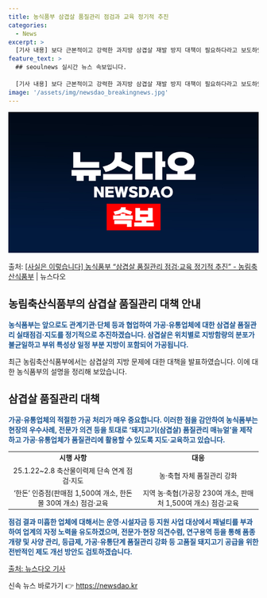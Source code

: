 ```yaml
---
title: 농식품부 삼겹살 품질관리 점검과 교육 정기적 추진
categories:
  - News
excerpt: >
  [기사 내용] 보다 근본적이고 강력한 과지방 삼겹살 재발 방지 대책이 필요하다라고 보도하였습니다. [농식품부…
feature_text: >
  ## seoulnews 실시간 뉴스 속보입니다.

  [기사 내용] 보다 근본적이고 강력한 과지방 삼겹살 재발 방지 대책이 필요하다라고 보도하였습니다. [농식품부…
image: '/assets/img/newsdao_breakingnews.jpg'
---
```


![뉴스다오 속보](/assets/img/newsdao_breakingnews.jpg)

<p>출처: <a href="https://newsdao.kr/3137" rel="dofollow">[사실은 이렇습니다] 농식품부 “삼겹살 품질관리 점검·교육 정기적 추진” - 농림축산식품부</a> | 뉴스다오</p>

<h2 data-ke-size="size26">농림축산식품부의 삼겹살 품질관리 대책 안내</h2>

<p><b><span style="color: #1a5490;">농식품부는 앞으로도 관계기관·단체 등과 협업하여 가공·유통업체에 대한 삼겹살 품질관리 실태점검·지도를 정기적으로 추진하겠습니다. 삼겹살은 위치별로 지방함량의 분포가 불균일하고 부위 특성상 일정 부분 지방이 포함되어 가공됩니다.</span></b></p>

<p>최근 농림축산식품부에서는 삼겹살의 지방 문제에 대한 대책을 발표하였습니다. 이에 대한 농식품부의 설명을 정리해 보았습니다. </p>

<h2 data-ke-size="size26">삼겹살 품질관리 대책</h2>

<p><b><span style="color: #1a5490;">가공·유통업체의 적절한 가공 처리가 매우 중요합니다. 이러한 점을 감안하여 농식품부는 현장의 우수사례, 전문가 의견 등을 토대로 ‘돼지고기(삼겹살) 품질관리 매뉴얼’을 제작하고 가공·유통업체가 품질관리에 활용할 수 있도록 지도·교육하고 있습니다.</span></b></p>

<table>
    <tr>
        <td style="text-align: center; height: 17px;"><b>시행 사항</b></td>
        <td style="text-align: center; height: 17px;"><b>대응</b></td>
    </tr>
    <tr>
        <td style="text-align: center; height: 17px;">25.1.22~2.8 축산물이력제 단속 연계 점검·지도</td>
        <td style="text-align: center; height: 17px;">농·축협 자체 품질관리 강화</td>
    </tr>
    <tr>
        <td style="text-align: center; height: 17px;">‘한돈’ 인증점(판매점 1,500여 개소, 한돈몰 30여 개소) 점검·교육</td>
        <td style="text-align: center; height: 17px;">지역 농·축협(가공장 230여 개소, 판매처 1,500여 개소) 점검·교육</td>
    </tr>
</table>

<p><b><span style="color: #1a5490;">점검 결과 미흡한 업체에 대해서는 운영·시설자금 등 지원 사업 대상에서 패널티를 부과하여 업계의 자정 노력을 유도하겠으며, 전문가·현장 의견수렴, 연구용역 등을 통해 품종 개량 및 사양 관리, 등급제, 가공·유통단계 품질관리 강화 등 고품질 돼지고기 공급을 위한 전반적인 제도 개선 방안도 검토하겠습니다.</span></b></p>

<p><a href="https://newsdao.kr/3137">출처: 뉴스다오 기사</a></p> 

신속 뉴스 바로가기 👉 <a href="https://newsdao.kr" rel="dofollow">https://newsdao.kr</a>


